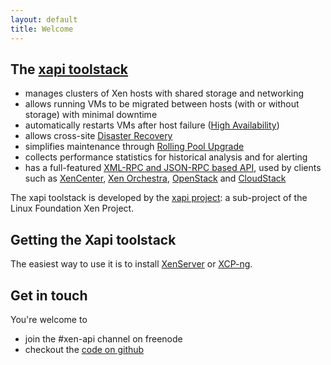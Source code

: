 ```yaml
---
layout: default
title: Welcome
---
```


## The [xapi toolstack](http://www.xenproject.org/developers/teams/xapi.html)

- manages clusters of Xen hosts with shared storage and networking
- allows running VMs to be migrated between hosts (with or without storage)
  with minimal downtime
- automatically restarts VMs after host failure
  ([High Availability](features/HA/HA.html))
- allows cross-site [Disaster Recovery](features/DR/DR.html)
- simplifies maintenance through [Rolling Pool Upgrade](features/RPU/RPU.html)
- collects performance statistics for historical analysis and for alerting
- has a full-featured
  [XML-RPC and JSON-RPC based API](xen-api/index.html),
  used by clients such as
  [XenCenter](https://github.com/xenserver/xenadmin),
  [Xen Orchestra](https://xen-orchestra.com),
  [OpenStack](http://www.openstack.org)
  and [CloudStack](http://cloudstack.apache.org)

The xapi toolstack is developed by the
[xapi project](http://www.xenproject.org/developers/teams/xapi.html):
a sub-project of the Linux Foundation Xen Project.

## Getting the Xapi toolstack

The easiest way to use it is to install
[XenServer](https://www.xenserver.com/downloads)
or [XCP-ng](https://xcp-ng.org/#easy-to-install).

## Get in touch

You're welcome to

- join the #xen-api channel on freenode
- checkout the [code on github](https://github.com/xapi-project/)
